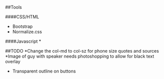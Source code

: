 ##Tools

####CSS/HTML
* Bootstrap
* Normalize.css

####Javascript
*

##TODO
*Change the col-md to col-sz for phone size quotes and sources
*Image of guy with speaker needs photoshopping to allow for black text overlay
* Transparent outline on buttons
